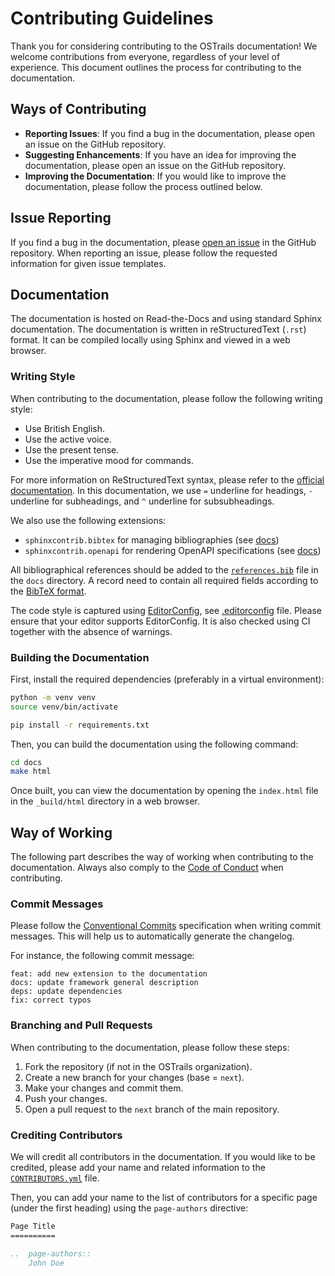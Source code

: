 # Contributing Guidelines

Thank you for considering contributing to the OSTrails documentation! We welcome contributions from everyone, regardless of your level of experience. This document outlines the process for contributing to the documentation.

## Ways of Contributing

- **Reporting Issues**: If you find a bug in the documentation, please open an issue on the GitHub repository.
- **Suggesting Enhancements**: If you have an idea for improving the documentation, please open an issue on the GitHub repository.
- **Improving the Documentation**: If you would like to improve the documentation, please follow the process outlined below.

## Issue Reporting

If you find a bug in the documentation, please [open an issue](https://github.com/ostrails/docs/issues/new/choose) in the GitHub repository. When reporting an issue, please follow the requested information for given issue templates.

## Documentation

The documentation is hosted on Read-the-Docs and using standard Sphinx documentation. The documentation is written in reStructuredText (`.rst`) format. It can be compiled locally using Sphinx and viewed in a web browser.

### Writing Style

When contributing to the documentation, please follow the following writing style:

- Use British English.
- Use the active voice.
- Use the present tense.
- Use the imperative mood for commands.

For more information on ReStructuredText syntax, please refer to the [official documentation](https://www.sphinx-doc.org/en/master/usage/restructuredtext/basics.html). In this documentation, we use `=` underline for headings, `-` underline for subheadings, and `^` underline for subsubheadings.

We also use the following extensions:

- `sphinxcontrib.bibtex` for managing bibliographies (see [docs](https://sphinxcontrib-bibtex.readthedocs.io/en/latest/))
- `sphinxcontrib.openapi` for rendering OpenAPI specifications (see [docs](https://sphinxcontrib-openapi.readthedocs.io/))

All bibliographical references should be added to the [`references.bib`](docs/references.bib) file in the `docs` directory. A record need to contain all required fields according to the [BibTeX format](https://www.bibtex.com/e/entry-types/).

The code style is captured using [EditorConfig](https://editorconfig.org/), see [.editorconfig](.editorconfig) file. Please ensure that your editor supports EditorConfig. It is also checked using CI together with the absence of warnings.

### Building the Documentation

First, install the required dependencies (preferably in a virtual environment):

```bash
python -m venv venv
source venv/bin/activate

pip install -r requirements.txt
```

Then, you can build the documentation using the following command:

```bash
cd docs
make html
```

Once built, you can view the documentation by opening the `index.html` file in the `_build/html` directory in a web browser.

## Way of Working

The following part describes the way of working when contributing to the documentation. Always also comply to the [Code of Conduct](./CODE_OF_CONDUCT.md) when contributing.

### Commit Messages

Please follow the [Conventional Commits](https://www.conventionalcommits.org/en/v1.0.0/) specification when writing commit messages. This will help us to automatically generate the changelog.

For instance, the following commit message:

```
feat: add new extension to the documentation
docs: update framework general description
deps: update dependencies
fix: correct typos
```

### Branching and Pull Requests

When contributing to the documentation, please follow these steps:

1. Fork the repository (if not in the OSTrails organization).
2. Create a new branch for your changes (base = `next`).
3. Make your changes and commit them.
4. Push your changes.
5. Open a pull request to the `next` branch of the main repository.

### Crediting Contributors

We will credit all contributors in the documentation. If you would like to be credited, please add your name and related information to the [`CONTRIBUTORS.yml`](./CONTRIBUTORS.yml) file.

Then, you can add your name to the list of contributors for a specific page (under the first heading) using the `page-authors` directive:

```rst
Page Title
==========

..  page-authors::
    John Doe

```
